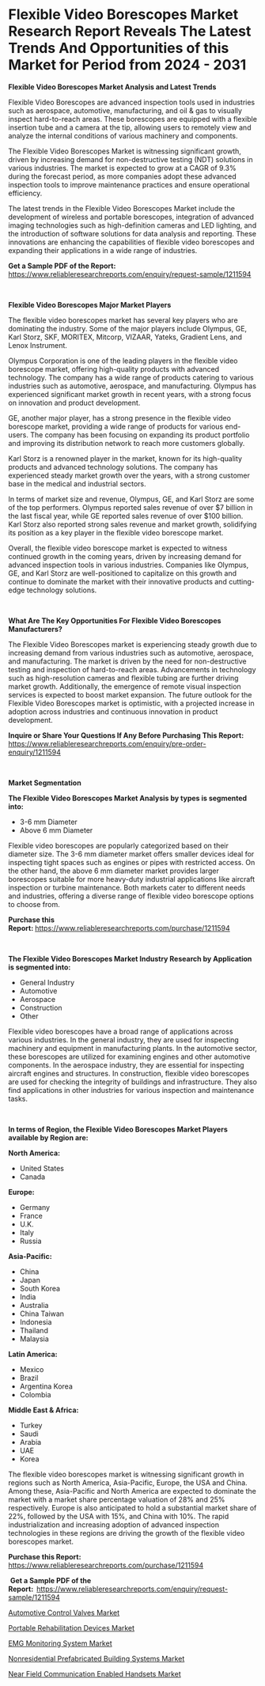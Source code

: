 <p><h1>Flexible Video Borescopes Market Research Report Reveals The Latest Trends And Opportunities of this Market for Period from 2024 - 2031</h1></p><p><strong>Flexible Video Borescopes Market Analysis and Latest Trends</strong></p>
<p><p>Flexible Video Borescopes are advanced inspection tools used in industries such as aerospace, automotive, manufacturing, and oil & gas to visually inspect hard-to-reach areas. These borescopes are equipped with a flexible insertion tube and a camera at the tip, allowing users to remotely view and analyze the internal conditions of various machinery and components.</p><p>The Flexible Video Borescopes Market is witnessing significant growth, driven by increasing demand for non-destructive testing (NDT) solutions in various industries. The market is expected to grow at a CAGR of 9.3% during the forecast period, as more companies adopt these advanced inspection tools to improve maintenance practices and ensure operational efficiency.</p><p>The latest trends in the Flexible Video Borescopes Market include the development of wireless and portable borescopes, integration of advanced imaging technologies such as high-definition cameras and LED lighting, and the introduction of software solutions for data analysis and reporting. These innovations are enhancing the capabilities of flexible video borescopes and expanding their applications in a wide range of industries.</p></p>
<p><strong>Get a Sample PDF of the Report:&nbsp;</strong> <a href="https://www.reliableresearchreports.com/enquiry/request-sample/1211594">https://www.reliableresearchreports.com/enquiry/request-sample/1211594</a></p>
<p>&nbsp;</p>
<p><strong>Flexible Video Borescopes Major Market Players</strong></p>
<p><p>The flexible video borescopes market has several key players who are dominating the industry. Some of the major players include Olympus, GE, Karl Storz, SKF, MORITEX, Mitcorp, VIZAAR, Yateks, Gradient Lens, and Lenox Instrument. </p><p>Olympus Corporation is one of the leading players in the flexible video borescope market, offering high-quality products with advanced technology. The company has a wide range of products catering to various industries such as automotive, aerospace, and manufacturing. Olympus has experienced significant market growth in recent years, with a strong focus on innovation and product development.</p><p>GE, another major player, has a strong presence in the flexible video borescope market, providing a wide range of products for various end-users. The company has been focusing on expanding its product portfolio and improving its distribution network to reach more customers globally.</p><p>Karl Storz is a renowned player in the market, known for its high-quality products and advanced technology solutions. The company has experienced steady market growth over the years, with a strong customer base in the medical and industrial sectors.</p><p>In terms of market size and revenue, Olympus, GE, and Karl Storz are some of the top performers. Olympus reported sales revenue of over $7 billion in the last fiscal year, while GE reported sales revenue of over $100 billion. Karl Storz also reported strong sales revenue and market growth, solidifying its position as a key player in the flexible video borescope market.</p><p>Overall, the flexible video borescope market is expected to witness continued growth in the coming years, driven by increasing demand for advanced inspection tools in various industries. Companies like Olympus, GE, and Karl Storz are well-positioned to capitalize on this growth and continue to dominate the market with their innovative products and cutting-edge technology solutions.</p></p>
<p>&nbsp;</p>
<p><strong>What Are The Key Opportunities For Flexible Video Borescopes Manufacturers?</strong></p>
<p><p>The Flexible Video Borescopes market is experiencing steady growth due to increasing demand from various industries such as automotive, aerospace, and manufacturing. The market is driven by the need for non-destructive testing and inspection of hard-to-reach areas. Advancements in technology such as high-resolution cameras and flexible tubing are further driving market growth. Additionally, the emergence of remote visual inspection services is expected to boost market expansion. The future outlook for the Flexible Video Borescopes market is optimistic, with a projected increase in adoption across industries and continuous innovation in product development.</p></p>
<p><strong>Inquire or Share Your Questions If Any Before Purchasing This Report:</strong> <a href="https://www.reliableresearchreports.com/enquiry/pre-order-enquiry/1211594">https://www.reliableresearchreports.com/enquiry/pre-order-enquiry/1211594</a></p>
<p>&nbsp;</p>
<p><strong>Market Segmentation</strong></p>
<p><strong>The Flexible Video Borescopes Market Analysis by types is segmented into:</strong></p>
<p><ul><li>3-6 mm Diameter</li><li>Above 6 mm Diameter</li></ul></p>
<p><p>Flexible video borescopes are popularly categorized based on their diameter size. The 3-6 mm diameter market offers smaller devices ideal for inspecting tight spaces such as engines or pipes with restricted access. On the other hand, the above 6 mm diameter market provides larger borescopes suitable for more heavy-duty industrial applications like aircraft inspection or turbine maintenance. Both markets cater to different needs and industries, offering a diverse range of flexible video borescope options to choose from.</p></p>
<p><strong>Purchase this Report:&nbsp;</strong><a href="https://www.reliableresearchreports.com/purchase/1211594">https://www.reliableresearchreports.com/purchase/1211594</a></p>
<p>&nbsp;</p>
<p><strong>The Flexible Video Borescopes Market Industry Research by Application is segmented into:</strong></p>
<p><ul><li>General Industry</li><li>Automotive</li><li>Aerospace</li><li>Construction</li><li>Other</li></ul></p>
<p><p>Flexible video borescopes have a broad range of applications across various industries. In the general industry, they are used for inspecting machinery and equipment in manufacturing plants. In the automotive sector, these borescopes are utilized for examining engines and other automotive components. In the aerospace industry, they are essential for inspecting aircraft engines and structures. In construction, flexible video borescopes are used for checking the integrity of buildings and infrastructure. They also find applications in other industries for various inspection and maintenance tasks.</p></p>
<p>&nbsp;</p>
<p><strong>In terms of Region, the Flexible Video Borescopes Market Players available by Region are:</strong></p>
<p>
    <p> <strong> North America: </strong>
        <ul>
            <li>United States</li>
            <li>Canada</li>
        </ul>
        </p> 
    <p> <strong> Europe: </strong>
        <ul>
            <li>Germany</li>
            <li>France</li>
            <li>U.K.</li>
            <li>Italy</li>
            <li>Russia</li>
        </ul>
        </p> 
    <p> <strong> Asia-Pacific: </strong>
        <ul>
            <li>China</li>
            <li>Japan</li>
            <li>South Korea</li>
            <li>India</li>
            <li>Australia</li>
            <li>China Taiwan</li>
            <li>Indonesia</li>
            <li>Thailand</li>
            <li>Malaysia</li>
        </ul>
        </p> 
    <p> <strong> Latin America: </strong>
        <ul>
            <li>Mexico</li>
            <li>Brazil</li>
            <li>Argentina Korea</li>
            <li>Colombia</li>
        </ul>
        </p> 
    <p> <strong> Middle East & Africa: </strong>
        <ul>
            <li>Turkey</li>
            <li>Saudi</li>
            <li>Arabia</li>
            <li>UAE</li>
            <li>Korea</li>
        </ul>
    </p>
    </p>
<p><p>The flexible video borescopes market is witnessing significant growth in regions such as North America, Asia-Pacific, Europe, the USA and China. Among these, Asia-Pacific and North America are expected to dominate the market with a market share percentage valuation of 28% and 25% respectively. Europe is also anticipated to hold a substantial market share of 22%, followed by the USA with 15%, and China with 10%. The rapid industrialization and increasing adoption of advanced inspection technologies in these regions are driving the growth of the flexible video borescopes market.</p></p>
<p><strong>Purchase this Report: </strong><a href="https://www.reliableresearchreports.com/purchase/1211594">https://www.reliableresearchreports.com/purchase/1211594</a></p>
<p>&nbsp;<strong>Get a Sample PDF of the Report:&nbsp;&nbsp;</strong><a href="https://www.reliableresearchreports.com/enquiry/request-sample/1211594">https://www.reliableresearchreports.com/enquiry/request-sample/1211594</a></p>
<p><strong></strong></p>
<p><p><a href="https://medium.com/p/ffc7e137b7cc/edit">Automotive Control Valves Market</a></p><p><a href="https://medium.com/@kennethjensen27/portable-rehabilitation-devices-market-report-reveals-the-latest-trends-and-growth-opportunities-of-bfda90998c66">Portable Rehabilitation Devices Market</a></p><p><a href="https://medium.com/@kennethjensen27/emg-monitoring-system-market-the-key-to-successful-business-strategy-forecast-till-2031-1bf0c35a97da">EMG Monitoring System Market</a></p><p><a href="https://medium.com/@lacyquitzon/nonresidential-prefabricated-building-systems-market-size-reveals-the-best-marketing-channels-in-c8c12c886fea">Nonresidential Prefabricated Building Systems Market</a></p><p><a href="https://medium.com/@lacyquitzon/near-field-communication-enabled-handsets-market-analysis-its-cagr-market-segmentation-and-global-d05ca6b009b9">Near Field Communication Enabled Handsets Market</a></p></p>